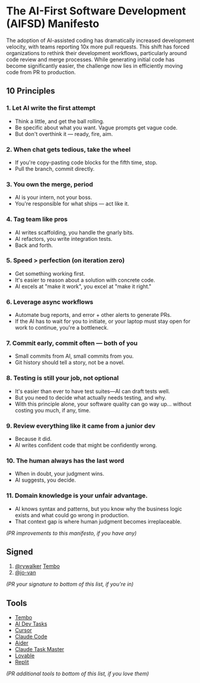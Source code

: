 # The AI-First Software Development (AIFSD) Manifesto

The adoption of AI-assisted coding has dramatically increased development velocity, with teams reporting 10x more pull requests. This shift has forced organizations to rethink their development workflows, particularly around code review and merge processes. While generating initial code has become significantly easier, the challenge now lies in efficiently moving code from PR to production.

## 10 Principles

### 1. **Let AI write the first attempt**

- Think a little, and get the ball rolling.
- Be specific about what you want. Vague prompts get vague code.
- But don't overthink it — ready, fire, aim.

### 2. **When chat gets tedious, take the wheel**

- If you're copy-pasting code blocks for the fifth time, stop.
- Pull the branch, commit directly.

### 3. **You own the merge, period**

- AI is your intern, not your boss.
- You're responsible for what ships — act like it.

### 4. **Tag team like pros**

- AI writes scaffolding, you handle the gnarly bits.
- AI refactors, you write integration tests.
- Back and forth.

### 5. **Speed > perfection (on iteration zero)**

- Get something working first.
- It's easier to reason about a solution with concrete code.
- AI excels at "make it work", you excel at "make it right."

### 6. **Leverage async workflows**

- Automate bug reports, and error + other alerts to generate PRs.
- If the AI has to wait for you to initiate, or your laptop must stay open for work to continue, you're a bottleneck.

### 7. **Commit early, commit often — both of you**

- Small commits from AI, small commits from you.
- Git history should tell a story, not be a novel.

### 8. **Testing is still your job, not optional**

- It's easier than ever to have test suites—AI can draft tests well.
- But you need to decide what actually needs testing, and why.
- With this principle alone, your software quality can go way up… without costing you much, if any, time.

### 9. **Review everything like it came from a junior dev**

- Because it did.
- AI writes confident code that might be confidently wrong.

### 10. **The human always has the last word**

- When in doubt, your judgment wins.
- AI suggests, you decide.

### 11. **Domain knowledge is your unfair advantage.** 
- AI knows syntax and patterns, but you know why the business logic exists and what could go wrong in production.
- That context gap is where human judgment becomes irreplaceable.

_(PR improvements to this manifesto, if you have any)_

## Signed

1. [@rywalker](https://twitter.com/rywalker) [Tembo](https://tembo.io)
2. [@jo-van](https://www.linkedin.com/in/jonathan-vanderford/)

_(PR your signature to bottom of this list, if you're in)_

## Tools

- [Tembo](https://tembo.io)
- [AI Dev Tasks](https://github.com/snarktank/ai-dev-tasks)
- [Cursor](https://cursor.com)
- [Claude Code](https://claude.ai/code)
- [Aider](https://github.com/paul-gauthier/aider)
- [Claude Task Master](https://github.com/eyaltoledano/claude-task-master)
- [Lovable](https://github.com/lovable-ai/lovable)
- [Replit](https://replit.com)

_(PR additional tools to bottom of this list, if you love them)_
